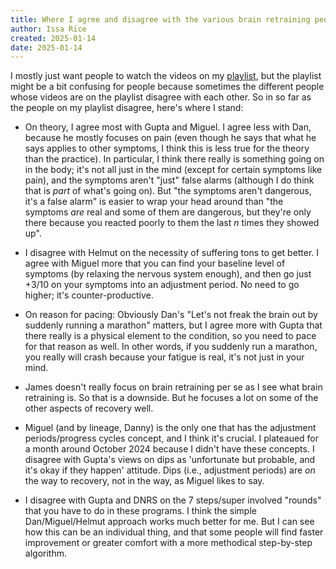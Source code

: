 ```yaml
---
title: Where I agree and disagree with the various brain retraining people and programs
author: Issa Rice
created: 2025-01-14
date: 2025-01-14
---
```


I mostly just want people to watch the videos on my [playlist](playlist.md),
but the playlist might be a bit confusing for people because sometimes the
different people whose videos are on the playlist disagree with each other. So
in so far as the people on my playlist disagree, here's where I stand:

- On theory, I agree most with Gupta and Miguel. I agree less with Dan, because
  he mostly focuses on pain (even though he says that what he says applies to
  other symptoms, I think this is less true for the theory than the practice).
  In particular, I think there really is something going on in the body; it's
  not all just in the mind (except for certain symptoms like pain), and the
  symptoms aren't "just" false alarms (although I do think that is _part_ of
  what's going on). But "the symptoms aren't dangerous, it's a false alarm" is
  easier to wrap your head around than "the symptoms _are_ real and some of
  them are dangerous, but they're only there because you reacted poorly to them
  the last $n$ times they showed up".

- I disagree with Helmut on the necessity of suffering tons to get better. I
  agree with Miguel more that you can find your baseline level of symptoms (by
  relaxing the nervous system enough), and then go just +3/10 on your symptoms
  into an adjustment period. No need to go higher; it's counter-productive.

- On reason for pacing: Obviously Dan's "Let's not freak the brain out by
  suddenly running a marathon" matters, but I agree more with Gupta that there
  really is a physical element to the condition, so you need to pace for that
  reason as well. In other words, if you suddenly run a marathon, you really
  will crash because your fatigue is real, it's not just in your mind.

- James doesn't really focus on brain retraining per se as I see what brain
  retraining is. So that is a downside. But he focuses a lot on some of the
  other aspects of recovery well.

- Miguel (and by lineage, Danny) is the only one that has the adjustment
  periods/progress cycles concept, and I think it's crucial. I plateaued for a
  month around October 2024 because I didn't have these concepts. I disagree
  with Gupta's views on dips as 'unfortunate but probable, and it's okay if
  they happen' attitude. Dips (i.e., adjustment periods) are _on_ the way to
  recovery, not in the way, as Miguel likes to say.

- I disagree with Gupta and DNRS on the 7 steps/super involved "rounds" that
  you have to do in these programs. I think the simple Dan/Miguel/Helmut
  approach works much better for me. But I can see how this can be an
  individual thing, and that some people will find faster improvement or
  greater comfort with a more methodical step-by-step algorithm.
